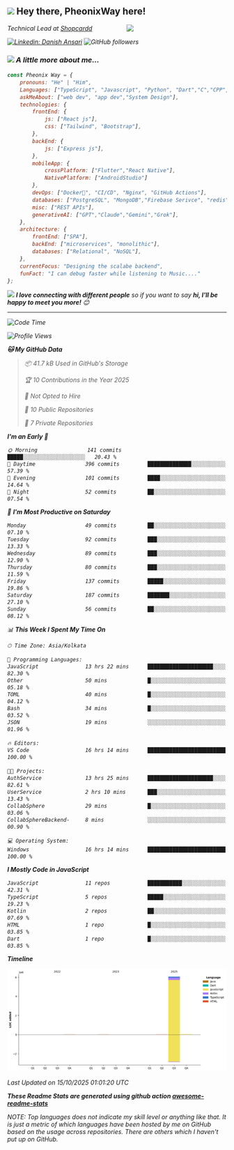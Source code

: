 <h2><img src="https://emojis.slackmojis.com/emojis/images/1531849430/4246/blob-sunglasses.gif?1531849430](https://tenor.com/view/long-livethe-blob-sunglasses-smirk-smug-smiling-gif-14457648" width="30"/> Hey there, PheonixWay here! </h2>
<img align='right' src="https://media.giphy.com/media/M9gbBd9nbDrOTu1Mqx/giphy.gif" width="230">
<p><em>Technical Lead at <a href="https://www.shopcardd.com/index.html">Shopcardd</p>

[![Linkedin: Danish Ansari](https://img.shields.io/badge/-DanishAnsari-blue?style=flat-square&logo=Linkedin&logoColor=white&link=https://www.linkedin.com/in/danishansari222002/)](https://www.linkedin.com/in/danishansari222002/)
![GitHub followers](https://img.shields.io/github/followers/PheonixWay?label=Follow&style=social)

### <img src="https://media.giphy.com/media/VgCDAzcKvsR6OM0uWg/giphy.gif" width="50"> A little more about me...

```javascript
const Pheonix Way = {
    pronouns: "He" | "Him",
    Languages: ["TypeScript", "Javascript", "Python", "Dart","C","CPP","java"],
    askMeAbout: ["web dev", "app dev","System Design"],
    technologies: {
        frontEnd: {
            js: ["React js"],
            css: ["Tailwind", "Bootstrap"],
        },
        backEnd: {
            js: ["Express js"],
        },
        mobileApp: {
            crossPlatform: ["Flutter","React Native"],
            NativePlatform: ["AndroidStudio"]
        },
        devOps: ["Docker🐳", "CI/CD", "Nginx", "GitHub Actions"],
        databases: ["PostgreSQL", "MongoDB","Firebase Serivce", "redis"],
        misc: ["REST APIs"],
        generativeAI: ["GPT","Claude","Gemini","Grok"],
    },
    architecture: {
        frontEnd: ["SPA"],
        backEnd: ["microservices", "monolithic"],
        databases: ["Relational", "NoSQL"],
    },
    currentFocus: "Designing the scalabe backend",
    funFact: "I can debug faster while listening to Music...."
};
```

<img src="https://media.giphy.com/media/LnQjpWaON8nhr21vNW/giphy.gif" width="60"> <em><b>I love connecting with different people</b> so if you want to say <b>hi, I'll be happy to meet you more!</b> 😊</em>

---

<!--START_SECTION:waka-->
![Code Time](http://img.shields.io/badge/Code%20Time-16%20hrs%2049%20mins-blue)

![Profile Views](http://img.shields.io/badge/Profile%20Views-11-blue)

**🐱 My GitHub Data** 

> 📦 41.7 kB Used in GitHub's Storage 
 > 
> 🏆 10 Contributions in the Year 2025
 > 
> 🚫 Not Opted to Hire
 > 
> 📜 10 Public Repositories 
 > 
> 🔑 7 Private Repositories 
 > 
**I'm an Early 🐤** 

```text
🌞 Morning                141 commits         █████░░░░░░░░░░░░░░░░░░░░   20.43 % 
🌆 Daytime                396 commits         ██████████████░░░░░░░░░░░   57.39 % 
🌃 Evening                101 commits         ████░░░░░░░░░░░░░░░░░░░░░   14.64 % 
🌙 Night                  52 commits          ██░░░░░░░░░░░░░░░░░░░░░░░   07.54 % 
```
📅 **I'm Most Productive on Saturday** 

```text
Monday                   49 commits          ██░░░░░░░░░░░░░░░░░░░░░░░   07.10 % 
Tuesday                  92 commits          ███░░░░░░░░░░░░░░░░░░░░░░   13.33 % 
Wednesday                89 commits          ███░░░░░░░░░░░░░░░░░░░░░░   12.90 % 
Thursday                 80 commits          ███░░░░░░░░░░░░░░░░░░░░░░   11.59 % 
Friday                   137 commits         █████░░░░░░░░░░░░░░░░░░░░   19.86 % 
Saturday                 187 commits         ███████░░░░░░░░░░░░░░░░░░   27.10 % 
Sunday                   56 commits          ██░░░░░░░░░░░░░░░░░░░░░░░   08.12 % 
```


📊 **This Week I Spent My Time On** 

```text
🕑︎ Time Zone: Asia/Kolkata

💬 Programming Languages: 
JavaScript               13 hrs 22 mins      █████████████████████░░░░   82.30 % 
Other                    50 mins             █░░░░░░░░░░░░░░░░░░░░░░░░   05.18 % 
TOML                     40 mins             █░░░░░░░░░░░░░░░░░░░░░░░░   04.12 % 
Bash                     34 mins             █░░░░░░░░░░░░░░░░░░░░░░░░   03.52 % 
JSON                     19 mins             ░░░░░░░░░░░░░░░░░░░░░░░░░   01.96 % 

🔥 Editors: 
VS Code                  16 hrs 14 mins      █████████████████████████   100.00 % 

🐱‍💻 Projects: 
AuthService              13 hrs 25 mins      █████████████████████░░░░   82.61 % 
UserService              2 hrs 10 mins       ███░░░░░░░░░░░░░░░░░░░░░░   13.43 % 
CollabSphere             29 mins             █░░░░░░░░░░░░░░░░░░░░░░░░   03.06 % 
CollabSphereBackend-     8 mins              ░░░░░░░░░░░░░░░░░░░░░░░░░   00.90 % 

💻 Operating System: 
Windows                  16 hrs 14 mins      █████████████████████████   100.00 % 
```

**I Mostly Code in JavaScript** 

```text
JavaScript               11 repos            ███████████░░░░░░░░░░░░░░   42.31 % 
TypeScript               5 repos             █████░░░░░░░░░░░░░░░░░░░░   19.23 % 
Kotlin                   2 repos             ██░░░░░░░░░░░░░░░░░░░░░░░   07.69 % 
HTML                     1 repo              █░░░░░░░░░░░░░░░░░░░░░░░░   03.85 % 
Dart                     1 repo              █░░░░░░░░░░░░░░░░░░░░░░░░   03.85 % 
```



**Timeline**

![Lines of Code chart](https://raw.githubusercontent.com/PheonixWay/PheonixWay/main/assets/bar_graph.png)


 Last Updated on 15/10/2025 01:01:20 UTC
<!--END_SECTION:waka-->

**These Readme Stats are generated using github action [awesome-readme-stats](https://github.com/anmol098/waka-readme-stats)**

NOTE: Top languages does not indicate my skill level or anything like that. It is just a metric of which languages have been hosted by me on GitHub based on the usage across repositories. There are others which I haven't put up on GitHub.
